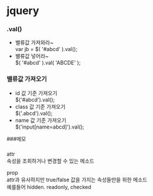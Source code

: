 # jquery

### .val()
* 밸류값 가져와라~  
var jb = $( '#abcd' ).val();  
* 밸류값 넣어라~  
$( '#abcd' ).val( 'ABCDE' );  

### 밸류값 가져오기  
* id 값 기준 가져오기  
$('#abcd').val();   
* class 값 기준 가져오기  
$('.abcd').val();  
* name 값 기준 가져오기  
$('input[name=abcd]').val();  


###메모

<script>  
    function fnGetdata(){  
        var obj = $("[name=SEQ_CHK]");  
        var chkArray = new Array(); // 배열 선언  
 
        $('input:checkbox[name=SEQ_CHK]:checked').each(function() { // 체크된 체크박스의 value 값을 가지고 온다.  
            chkArray.push(this.value);  
        });  
        $('#hiddenValue').val(chkArray);  
        
        alert($('#hiddenValue').val()); // 아래 체크박스가 모두 체크되어 있다면 1,2,3,4 가 출력 된다.  
          
    }  
  
</script>  


### 
attr  
속성을 조회하거나 변경할 수 있는 메소드  

prop  
attr과 유사하지만 true/false 값을 가지는 속성들만을 위한 메소드  
예를들어 hidden. readonly, checked  
